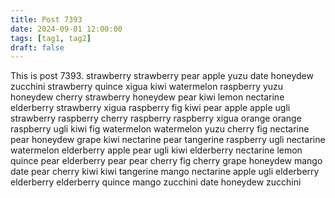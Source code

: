```yaml
---
title: Post 7393
date: 2024-09-01 12:00:00
tags: [tag1, tag2]
draft: false
---
```

This is post 7393.
strawberry
strawberry
pear
apple
yuzu
date
honeydew
zucchini
strawberry
quince
xigua
kiwi
watermelon
raspberry
yuzu
honeydew
cherry
strawberry
honeydew
pear
kiwi
lemon
nectarine
elderberry
strawberry
xigua
raspberry
fig
kiwi
pear
apple
apple
ugli
strawberry
raspberry
cherry
raspberry
raspberry
xigua
orange
orange
raspberry
ugli
kiwi
fig
watermelon
watermelon
yuzu
cherry
fig
nectarine
pear
honeydew
grape
kiwi
nectarine
pear
tangerine
raspberry
ugli
nectarine
watermelon
elderberry
apple
pear
ugli
kiwi
elderberry
nectarine
lemon
quince
pear
elderberry
pear
pear
cherry
fig
cherry
grape
honeydew
mango
date
pear
cherry
kiwi
kiwi
tangerine
mango
nectarine
apple
ugli
elderberry
elderberry
elderberry
quince
mango
zucchini
date
honeydew
zucchini
